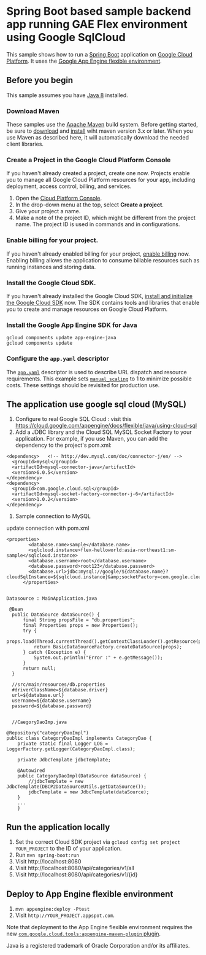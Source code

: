 # Spring Boot based sample backend app running GAE Flex environment using Google SqlCloud

This sample shows how to run a [Spring Boot][spring-boot] application on [Google
Cloud Platform][cloud-java]. It uses the [Google App Engine flexible
environment][App Engine-flexible].

[App Engine-flexible]: https://cloud.google.com/appengine/docs/flexible/
[cloud-java]: https://cloud.google.com/java/
[spring-boot]: http://projects.spring.io/spring-boot/


## Before you begin

This sample assumes you have [Java 8][java8] installed.

[java8]: http://www.oracle.com/technetwork/java/javase/downloads/

### Download Maven

These samples use the [Apache Maven][maven] build system. Before getting
started, be sure to [download][maven-download] and [install][maven-install] wiht maven version 3.x or later.
When you use Maven as described here, it will automatically download the needed
client libraries.

[maven]: https://maven.apache.org
[maven-download]: https://maven.apache.org/download.cgi
[maven-install]: https://maven.apache.org/install.html

### Create a Project in the Google Cloud Platform Console

If you haven't already created a project, create one now. Projects enable you to
manage all Google Cloud Platform resources for your app, including deployment,
access control, billing, and services.

1. Open the [Cloud Platform Console][cloud-console].
1. In the drop-down menu at the top, select **Create a project**.
1. Give your project a name.
1. Make a note of the project ID, which might be different from the project
   name. The project ID is used in commands and in configurations.

[cloud-console]: https://console.cloud.google.com/

### Enable billing for your project.

If you haven't already enabled billing for your project, [enable
billing][enable-billing] now.  Enabling billing allows the application to
consume billable resources such as running instances and storing data.

[enable-billing]: https://console.cloud.google.com/project/_/settings

### Install the Google Cloud SDK.

If you haven't already installed the Google Cloud SDK, [install and initialize
the Google Cloud SDK][cloud-sdk] now. The SDK contains tools and libraries that
enable you to create and manage resources on Google Cloud Platform.

[cloud-sdk]: https://cloud.google.com/sdk/

### Install the Google App Engine SDK for Java


```
gcloud components update app-engine-java
gcloud components update
```

### Configure the `app.yaml` descriptor

The [`app.yaml`][app-yaml] descriptor is used to describe URL
dispatch and resource requirements.  This example sets
[`manual_scaling`][manual-scaling] to 1 to minimize possible costs.
These settings should be revisited for production use.

[app-yaml]: https://cloud.google.com/appengine/docs/flexible/java/configuring-your-app-with-app-yaml
[manual-scaling]: https://cloud.google.com/appengine/docs/flexible/java/configuring-your-app-with-app-yaml#manual-scaling


## The application use google sql cloud (MySQL)

1. Configure to real Google SQL Cloud : visit this https://cloud.google.com/appengine/docs/flexible/java/using-cloud-sql
1. Add a JDBC library and the Cloud SQL MySQL Socket Factory to your application. For example, if you use Maven, you can add the dependency to the project's pom.xml:
```
<dependency>   <!-- http://dev.mysql.com/doc/connector-j/en/ -->
  <groupId>mysql</groupId>
  <artifactId>mysql-connector-java</artifactId>
  <version>6.0.5</version>
</dependency>
<dependency>
  <groupId>com.google.cloud.sql</groupId>
  <artifactId>mysql-socket-factory-connector-j-6</artifactId>
  <version>1.0.2</version>
</dependency>
```
1. Sample connection to MySQL

update connection with pom.xml
```
<properties>
        <database.name>sample</database.name>
        <sqlcloud.instance>flex-helloworld:asia-northeast1:sm-sample</sqlcloud.instance>
        <database.username>root</database.username>
        <database.password>root123</database.password>
        <database.url>jdbc:mysql://google/${database.name}?cloudSqlInstance=${sqlcloud.instance}&amp;socketFactory=com.google.cloud.sql.mysql.SocketFactory</database.url>
      </properties>
      
```
```
Datasource : MainApplication.java

 @Bean
  public DataSource dataSource() {
      final String propsFile = "db.properties";
      final Properties props = new Properties();
      try {
          props.load(Thread.currentThread().getContextClassLoader().getResource(propsFile).openStream());
          return BasicDataSourceFactory.createDataSource(props);
      } catch (Exception e) {
          System.out.println("Error :" + e.getMessage());
      }
      return null;
  }
  
  //src/main/resources/db.properties
  #driverClassName=${database.driver}
  url=${database.url}
  username=${database.username}
  password=${database.password}

  
  //CaegoryDaoImp.java
  
@Repository("categoryDaoImpl")
public class CategoryDaoImpl implements CategoryDao {
    private static final Logger LOG = LoggerFactory.getLogger(CategoryDaoImpl.class);
    
    private JdbcTemplate jdbcTemplate;
    
    @Autowired
    public CategoryDaoImpl(DataSource dataSource) {
        //jdbcTemplate = new JdbcTemplate(DBCP2DataSourceUtils.getDataSource());
        jdbcTemplate = new JdbcTemplate(dataSource);
    }
    ...
    }
```
## Run the application locally

1. Set the correct Cloud SDK project via `gcloud config set project
   YOUR_PROJECT` to the ID of your application.
1. Run `mvn spring-boot:run`
1. Visit http://localhost:8080
1. Visit http://localhost:8080/api/categories/v1/all
1. Visit http://localhost:8080/api/categories/v1/{id}

## Deploy to App Engine flexible environment

1. `mvn appengine:deploy -Ptest`
1. Visit `http://YOUR_PROJECT.appspot.com`.

Note that deployment to the App Engine flexible environment requires the new
[`com.google.cloud.tools:appengine-maven-plugin` plugin][new-maven-plugin].

[new-maven-plugin]: https://cloud.google.com/appengine/docs/flexible/java/using-maven

Java is a registered trademark of Oracle Corporation and/or its affiliates.

